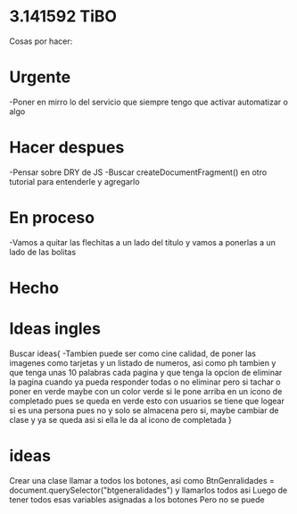 # 3.141592 TiBO 
Cosas por hacer:

# Urgente
-Poner en mirro lo del servicio que siempre tengo que activar automatizar o algo

# Hacer despues
-Pensar sobre DRY de JS
-Buscar  createDocumentFragment() en otro tutorial para entenderle y agregarlo

# En proceso
-Vamos a quitar las flechitas a un lado del titulo y vamos a ponerlas a un lado de las bolitas

# Hecho

# Ideas ingles
Buscar ideas{
-Tambien puede ser como cine calidad, de poner las imagenes como tarjetas y un listado de numeros, asi como ph tambien
 y que tenga unas 10 palabras cada pagina y que tenga la opcion de eliminar la pagina cuando ya pueda responder todas
  o no eliminar pero si tachar o poner en verde
  maybe con un color verde si le pone arriba en un icono de completado pues se queda en verde 
   esto con usuarios se tiene que logear si es una persona pues no y solo se almacena
   pero si, maybe cambiar de clase y ya se queda asi si ella le da al icono de completada
}

# ideas
Crear una clase 
llamar a todos los botones, asi como BtnGenralidades = document.querySelector("btgeneralidades") y llamarlos todos asi
Luego de tener todos esas variables asignadas a los botones
Pero no se puede